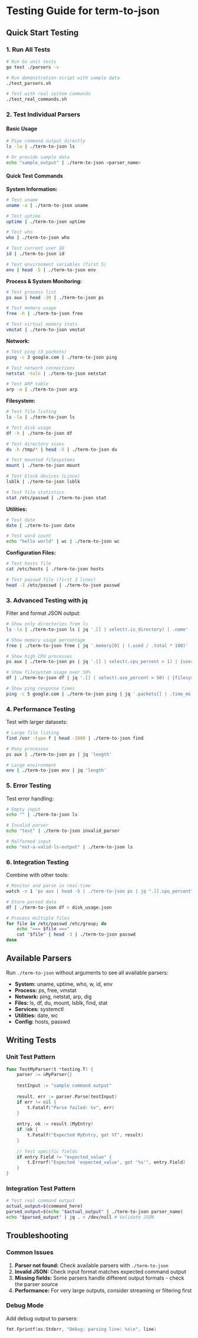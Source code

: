 # Testing Guide for term-to-json

## Quick Start Testing

### 1. Run All Tests
```bash
# Run Go unit tests
go test ./parsers -v

# Run demonstration script with sample data
./test_parsers.sh

# Test with real system commands
./test_real_commands.sh
```

### 2. Test Individual Parsers

#### Basic Usage
```bash
# Pipe command output directly
ls -la | ./term-to-json ls

# Or provide sample data
echo "sample_output" | ./term-to-json <parser_name>
```

#### Quick Test Commands

**System Information:**
```bash
# Test uname
uname -a | ./term-to-json uname

# Test uptime
uptime | ./term-to-json uptime

# Test who
who | ./term-to-json who

# Test current user ID
id | ./term-to-json id

# Test environment variables (first 5)
env | head -5 | ./term-to-json env
```

**Process & System Monitoring:**
```bash
# Test process list
ps aux | head -10 | ./term-to-json ps

# Test memory usage
free -h | ./term-to-json free

# Test virtual memory stats
vmstat | ./term-to-json vmstat
```

**Network:**
```bash
# Test ping (3 packets)
ping -c 3 google.com | ./term-to-json ping

# Test network connections
netstat -tuln | ./term-to-json netstat

# Test ARP table
arp -a | ./term-to-json arp
```

**Filesystem:**
```bash
# Test file listing
ls -la | ./term-to-json ls

# Test disk usage
df -h | ./term-to-json df

# Test directory sizes
du -h /tmp/* | head -5 | ./term-to-json du

# Test mounted filesystems
mount | ./term-to-json mount

# Test block devices (Linux)
lsblk | ./term-to-json lsblk

# Test file statistics
stat /etc/passwd | ./term-to-json stat
```

**Utilities:**
```bash
# Test date
date | ./term-to-json date

# Test word count
echo "hello world" | wc | ./term-to-json wc
```

**Configuration Files:**
```bash
# Test hosts file
cat /etc/hosts | ./term-to-json hosts

# Test passwd file (first 3 lines)
head -3 /etc/passwd | ./term-to-json passwd
```

### 3. Advanced Testing with jq

Filter and format JSON output:

```bash
# Show only directories from ls
ls -la | ./term-to-json ls | jq '.[] | select(.is_directory) | .name'

# Show memory usage percentage
free | ./term-to-json free | jq '.memory[0] | (.used / .total * 100)'

# Show high CPU processes
ps aux | ./term-to-json ps | jq '.[] | select(.cpu_percent > 1) | {user, pid, cpu_percent, command}'

# Show filesystem usage over 50%
df | ./term-to-json df | jq '.[] | select(.use_percent > 50) | {filesystem, mount_point, use_percent}'

# Show ping response times
ping -c 5 google.com | ./term-to-json ping | jq '.packets[] | .time_ms'
```

### 4. Performance Testing

Test with larger datasets:

```bash
# Large file listing
find /usr -type f | head -1000 | ./term-to-json find

# Many processes
ps aux | ./term-to-json ps | jq 'length'

# Large environment
env | ./term-to-json env | jq 'length'
```

### 5. Error Testing

Test error handling:

```bash
# Empty input
echo "" | ./term-to-json ls

# Invalid parser
echo "test" | ./term-to-json invalid_parser

# Malformed input
echo "not-a-valid-ls-output" | ./term-to-json ls
```

### 6. Integration Testing

Combine with other tools:

```bash
# Monitor and parse in real-time
watch -n 1 'ps aux | head -5 | ./term-to-json ps | jq ".[].cpu_percent"'

# Store parsed data
df | ./term-to-json df > disk_usage.json

# Process multiple files
for file in /etc/passwd /etc/group; do
    echo "=== $file ==="
    cat "$file" | head -3 | ./term-to-json passwd
done
```

## Available Parsers

Run `./term-to-json` without arguments to see all available parsers:

- **System:** uname, uptime, who, w, id, env
- **Process:** ps, free, vmstat  
- **Network:** ping, netstat, arp, dig
- **Files:** ls, df, du, mount, lsblk, find, stat
- **Services:** systemctl
- **Utilities:** date, wc
- **Config:** hosts, passwd

## Writing Tests

### Unit Test Pattern

```go
func TestMyParser(t *testing.T) {
    parser := &MyParser{}
    
    testInput := "sample command output"
    
    result, err := parser.Parse(testInput)
    if err != nil {
        t.Fatalf("Parse failed: %v", err)
    }
    
    entry, ok := result.(MyEntry)
    if !ok {
        t.Fatalf("Expected MyEntry, got %T", result)
    }
    
    // Test specific fields
    if entry.Field != "expected_value" {
        t.Errorf("Expected 'expected_value', got '%s'", entry.Field)
    }
}
```

### Integration Test Pattern

```bash
# Test real command output
actual_output=$(command_here)
parsed_output=$(echo "$actual_output" | ./term-to-json parser_name)
echo "$parsed_output" | jq . > /dev/null # Validate JSON
```

## Troubleshooting

### Common Issues

1. **Parser not found:** Check available parsers with `./term-to-json`
2. **Invalid JSON:** Check input format matches expected command output
3. **Missing fields:** Some parsers handle different output formats - check the parser source
4. **Performance:** For very large outputs, consider streaming or filtering first

### Debug Mode

Add debug output to parsers:
```go
fmt.Fprintf(os.Stderr, "Debug: parsing line: %s\n", line)
```
